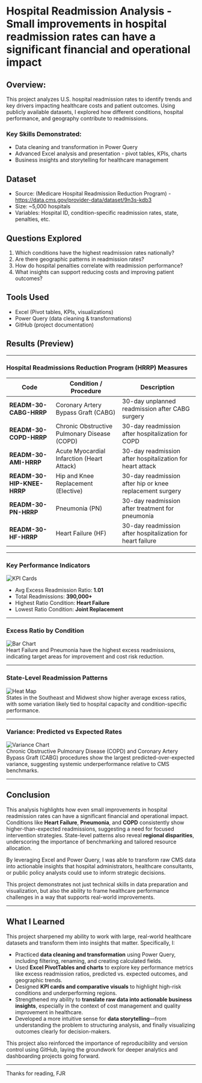 # Hospital Readmission Analysis - Small improvements in hospital readmission rates can have a significant financial and operational impact
## Overview:
This project analyzes U.S. hospital readmission rates to identify trends and key drivers impacting healthcare costs and patient outcomes. Using publicly available datasets, I explored how different conditions, hospital performance, and geography contribute to readmissions.

### Key Skills Demonstrated:
* Data cleaning and transformation in Power Query
* Advanced Excel analysis and presentation - pivot tables, KPIs, charts
* Business insights and storytelling for healthcare management

## Dataset
* Source: (Medicare Hospital Readmission Reduction Program) - https://data.cms.gov/provider-data/dataset/9n3s-kdb3
* Size: ~5,000 hospitals
* Variables: Hospital ID, condition-specific readmission rates, state, penalties, etc.

## Questions Explored
1. Which conditions have the highest readmission rates nationally?
2. Are there geographic patterns in readmission rates?
3. How do hospital penalties correlate with readmission performance?
4. What insights can support reducing costs and improving patient outcomes?

## Tools Used
* Excel (Pivot tables, KPIs, visualizations)
* Power Query (data cleaning & transformations)
* GitHub (project documentation)
## Results (Preview)


---
### Hospital Readmissions Reduction Program (HRRP) Measures
| **Code**                | **Condition / Procedure**                       | **Description**                                              |
|-------------------------|-----------------------------------------------|--------------------------------------------------------------|
| **READM-30-CABG-HRRP**  | Coronary Artery Bypass Graft (CABG)           | 30-day unplanned readmission after CABG surgery              |
| **READM-30-COPD-HRRP**  | Chronic Obstructive Pulmonary Disease (COPD)  | 30-day readmission after hospitalization for COPD            |
| **READM-30-AMI-HRRP**   | Acute Myocardial Infarction (Heart Attack)    | 30-day readmission after hospitalization for heart attack    |
| **READM-30-HIP-KNEE-HRRP** | Hip and Knee Replacement (Elective)        | 30-day readmission after hip or knee replacement surgery     |
| **READM-30-PN-HRRP**    | Pneumonia (PN)                                | 30-day readmission after treatment for pneumonia             |
| **READM-30-HF-HRRP**    | Heart Failure (HF)                            | 30-day readmission after hospitalization for heart failure   |


---

### Key Performance Indicators
![KPI Cards](3_visuals/charts/kpi_cards.png)
- Avg Excess Readmission Ratio: **1.01**
- Total Readmissions: **390,000+**
- Highest Ratio Condition: **Heart Failure**
- Lowest Ratio Condition: **Joint Replacement**

---

### Excess Ratio by Condition
![Bar Chart](3_visuals/charts/readmission_by_condition.png)<br>
Heart Failure and Pneumonia have the highest excess readmissions, indicating target areas for improvement and cost risk reduction.

---

### State-Level Readmission Patterns
![Heat Map](3_visuals/charts/state_map_excess_ratio.png)<br>
States in the Southeast and Midwest show higher average excess ratios, with some variation likely tied to hospital capacity and condition-specific performance.

---

### Variance: Predicted vs Expected Rates
![Variance Chart](3_visuals/charts/variance_by_condition.png)<br>
Chronic Obstructive Pulmonary Disease (COPD) and Coronary Artery Bypass Graft (CABG) procedures show the largest predicted-over-expected variance, suggesting systemic underperformance relative to CMS benchmarks.

---

## Conclusion

This analysis highlights how even small improvements in hospital readmission rates can have a significant financial and operational impact. Conditions like **Heart Failure**, **Pneumonia**, and **COPD** consistently show higher-than-expected readmissions, suggesting a need for focused intervention strategies. State-level patterns also reveal **regional disparities**, underscoring the importance of benchmarking and tailored resource allocation.

By leveraging Excel and Power Query, I was able to transform raw CMS data into actionable insights that hospital administrators, healthcare consultants, or public policy analysts could use to inform strategic decisions.

This project demonstrates not just technical skills in data preparation and visualization, but also the ability to frame healthcare performance challenges in a way that supports real-world improvements.

---
## What I Learned

This project sharpened my ability to work with large, real-world healthcare datasets and transform them into insights that matter. Specifically, I:

- Practiced **data cleaning and transformation** using Power Query, including filtering, renaming, and creating calculated fields.
- Used **Excel PivotTables and charts** to explore key performance metrics like excess readmission ratios, predicted vs. expected outcomes, and geographic trends.
- Designed **KPI cards and comparative visuals** to highlight high-risk conditions and underperforming regions.
- Strengthened my ability to **translate raw data into actionable business insights**, especially in the context of cost management and quality improvement in healthcare.
- Developed a more intuitive sense for **data storytelling**—from understanding the problem to structuring analysis, and finally visualizing outcomes clearly for decision-makers.

This project also reinforced the importance of reproducibility and version control using GitHub, laying the groundwork for deeper analytics and dashboarding projects going forward.

---
Thanks for reading,
FJR
